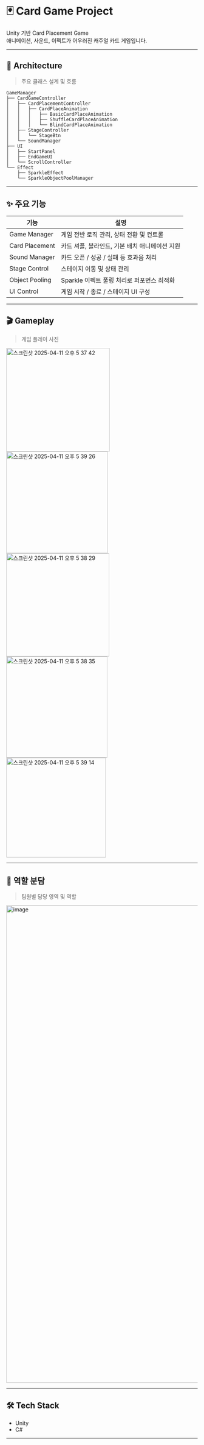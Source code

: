 
# 🃏 Card Game Project

Unity 기반 Card Placement Game  
애니메이션, 사운드, 이펙트가 어우러진 캐주얼 카드 게임입니다.

---

## 📂 Architecture

> 주요 클래스 설계 및 흐름

```
GameManager
├── CardGameController
│   ├── CardPlacementController
│   │   ├── CardPlaceAnimation 
│   │   │   ├── BasicCardPlaceAnimation
│   │   │   ├── ShuffleCardPlaceAnimation
│   │   │   └── BlindCardPlaceAnimation
│   ├── StageController
│   │   └── StageBtn
│   └── SoundManager
├── UI
│   ├── StartPanel
│   ├── EndGameUI
│   └── ScrollController
└── Effect
    ├── SparkleEffect
    └── SparkleObjectPoolManager
```

---

## ✨ 주요 기능

| 기능 | 설명 |
|------|------|
| Game Manager | 게임 전반 로직 관리, 상태 전환 및 컨트롤 |
| Card Placement | 카드 셔플, 블라인드, 기본 배치 애니메이션 지원 |
| Sound Manager | 카드 오픈 / 성공 / 실패 등 효과음 처리 |
| Stage Control | 스테이지 이동 및 상태 관리 |
| Object Pooling | Sparkle 이펙트 풀링 처리로 퍼포먼스 최적화 |
| UI Control | 게임 시작 / 종료 / 스테이지 UI 구성 |

---

## 🎬 Gameplay

> 게임 플레이 사진

<img width="272" alt="스크린샷 2025-04-11 오후 5 37 42" src="https://github.com/user-attachments/assets/bc7bc09e-b2e3-4a19-afde-1d2e7d10a413" />
<img width="267" alt="스크린샷 2025-04-11 오후 5 39 26" src="https://github.com/user-attachments/assets/7272ef58-6788-419e-8b8e-f1a492550f72" />
<img width="271" alt="스크린샷 2025-04-11 오후 5 38 29" src="https://github.com/user-attachments/assets/4d0d8c9f-3108-4564-a3dc-470cd17cb8d8" />
<img width="266" alt="스크린샷 2025-04-11 오후 5 38 35" src="https://github.com/user-attachments/assets/0296abdd-a09e-43f7-9d42-f1a7ddbe3337" />
<img width="262" alt="스크린샷 2025-04-11 오후 5 39 14" src="https://github.com/user-attachments/assets/54d6b1ca-7eaa-4243-80c1-9787242d400e" />


---

## 👥 역할 분담

> 팀원별 담당 영역 및 역할
<img width="1254" alt="image" src="https://github.com/user-attachments/assets/9bbb5182-c001-4069-9e98-e2189249cc3b" />


---

## 🛠️ Tech Stack

- Unity
- C#

---
